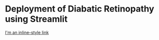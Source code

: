# Deployment of Diabatic Retinopathy using Streamlit
[I'm an inline-style link]([https://www.google.com](https://fahimshahriar6832-diabatic-retinopathy-image-predictor-gtim33.streamlitapp.com/))
